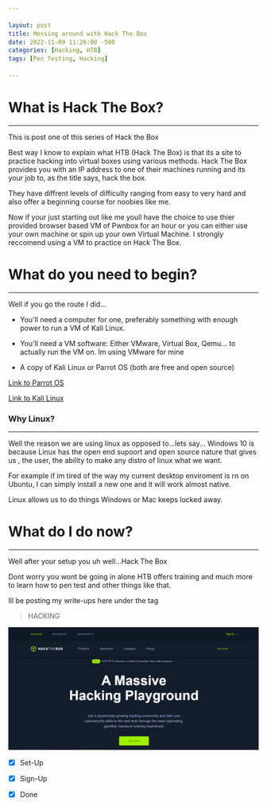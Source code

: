 ```yaml
---

layout: post
title: Messing around with Hack The Box
date: 2022-11-09 11:26:00 -500
categories: [Hacking, HTB]
tags: [Pen Testing, Hacking]

---
```



# What is Hack The Box?
---
This is post one of this series of Hack the Box


Best way I know to explain what HTB (Hack The Box) is that its a site to practice hacking into virtual boxes using various methods. Hack The Box provides you with an IP address to one of their machines running and its your job to, as the title says, hack the box. 

They have diffrent levels of difficulty ranging from easy to very hard and also offer a beginning course for noobies like me.

Now if your just starting out like me youll have the choice to use thier provided browser based VM of Pwnbox for an hour or you can either use your own machine or spin up your own Virtual Machine. I strongly reccomend using a VM to practice on Hack The Box.


# What do you need to begin?
---
Well if you go the route I did...

* You'll need a computer for one, preferably something with enough power to run a VM of Kali Linux.

* You'll need a VM software:  Either VMware, Virtual Box, Qemu...
 to actually run the VM on. Im using VMware for mine

 * A copy of Kali Linux or Parrot OS (both are free and open source)

[Link to Parrot OS](https://www.parrotsec.org/)

[Link to Kali Linux](https://www.kali.org/get-kali/)


### Why Linux?
---
Well the reason we are using linux as opposed to...lets say... Windows 10 is because Linux has the open end supoort and open source nature that gives us , the user, the ability to make any distro of linux what we want.

For example if im tired of the way my current desktop enviroment is rn on Ubuntu, I can simply install a new one and it will work almost native.

Linux allows us to do things Windows or Mac keeps locked away.

# What do I do now?
---
Well after your setup you uh well...Hack The Box

Dont worry you wont be going in alone HTB offers training and much more to learn how to pen test and other things like that.

Ill be posting my write-ups here under the tag 
>HACKING 

![Hack The Box](https://raw.githubusercontent.com/EnderRookwood/enderrookwood.github.io/main/assets/img/HTB.png)



- [X] Set-Up
- [X] Sign-Up
- [X] Done





